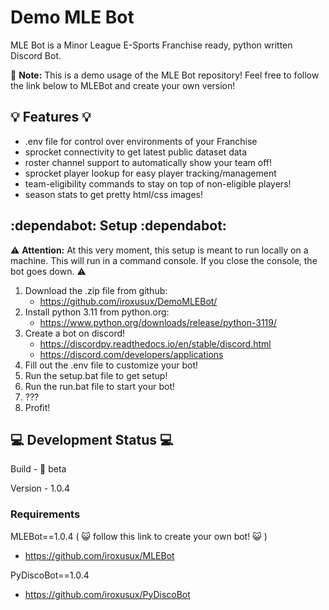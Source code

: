 # Demo MLE Bot

MLE Bot is a Minor League E-Sports Franchise ready, python written Discord Bot.

:memo: **Note:** This is a demo usage of the MLE Bot repository! Feel free to follow the link below to MLEBot and create your own version!

## :bulb: Features :bulb:
- .env file for control over environments of your Franchise
- sprocket connectivity to get latest public dataset data
- roster channel support to automatically show your team off!
- sprocket player lookup for easy player tracking/management
- team-eligibility commands to stay on top of non-eligible players!
- season stats to get pretty html/css images!

## :dependabot: Setup :dependabot:
:warning: **Attention:** At this very moment, this setup is meant to run locally on a machine. This will run in a command console.
If you close the console, the bot goes down. :warning:

  1. Download the .zip file from github:
     - https://github.com/iroxusux/DemoMLEBot/
  2. Install python 3.11 from python.org:
     - https://www.python.org/downloads/release/python-3119/
  3. Create a bot on discord!
     - https://discordpy.readthedocs.io/en/stable/discord.html
     - https://discord.com/developers/applications
  4. Fill out the .env file to customize your bot!
  5. Run the setup.bat file to get setup!
  6. Run the run.bat file to start your bot!
  7. ???
  8. Profit!

## :computer: Development Status :computer:

Build - :construction: beta

Version - 1.0.4

### Requirements

MLEBot==1.0.4 ( :smiley_cat: follow this link to create your own bot! :smiley_cat: )
  - https://github.com/iroxusux/MLEBot

PyDiscoBot==1.0.4
  - https://github.com/iroxusux/PyDiscoBot

  


